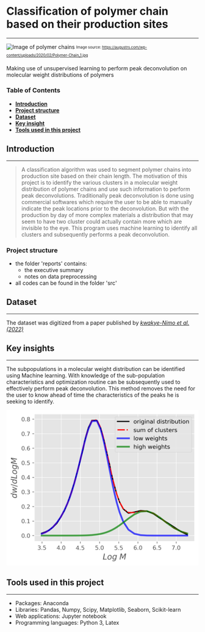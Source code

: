 # Classification of polymer chain based on their production sites
---
![Image of polymer chains](https://augustrs.com/wp-content/uploads/2020/02/Polymer-Chain_1.jpg)
<sub><sup>Image source: https://augustrs.com/wp-content/uploads/2020/02/Polymer-Chain_1.jpg</sup></sub>

Making use of unsupervised learning to perform peak deconvolution on molecular weight distributions of polymers

### Table of Contents
- [**Introduction**](#introduction)
- [**Project structure**](#project-structure)
- [**Dataset**](#dataset)
- [**Key insight**](#key-insights)
- [**Tools used in this project**](#tools-used-in-this-project)

## Introduction
---
>A classification algorithm was used to segment polymer chains into production site based on their chain length. The motivation of this project is to identify the various clusters in a molecular weight distribution of polymer chains and use such information to perform peak deconvolutions. Traditionally peak deconvolution is done using commercial softwares which require the user to be able to manually indicate the peak locations prior to the deconvolution. But with the production by day of more complex materials a distribution that may seem to have two cluster could actually contain more which are invisible to the eye. This program uses machine learning to identify all clusters and subsequently performs a peak deconvolution.

### Project structure
* the folder 'reports' contains:
    * the executive summary
    * notes on data preprocessing
* all codes can be found in the folder 'src'

## Dataset
---
The dataset was digitized from a paper published by [*kwakye-Nimo et al.(2022)*](https://link.springer.com/article/10.1007/s00397-022-01340-5)


## Key insights
---
The subpopulations in a molecular weight distribution can be identified using Machine learning. With knowledge of the sub-population characteristics and optimization routine can be subsequently used to effectively perform peak deconvolution. This method removes the need for the user to know ahead of time the characteristics of the peaks he is seeking to identify.


![Image result](reports/figures/deconvoluted.png)

## Tools used in this project
---
* Packages: Anaconda
* Libraries: Pandas, Numpy, Scipy, Matplotlib, Seaborn, Scikit-learn
* Web applications: Jupyter notebook
* Programming languages: Python 3, Latex


